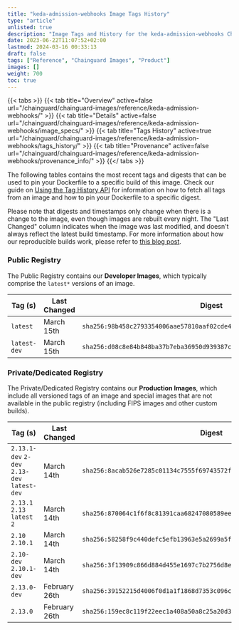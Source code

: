 ```yaml
---
title: "keda-admission-webhooks Image Tags History"
type: "article"
unlisted: true
description: "Image Tags and History for the keda-admission-webhooks Chainguard Image"
date: 2023-06-22T11:07:52+02:00
lastmod: 2024-03-16 00:33:13
draft: false
tags: ["Reference", "Chainguard Images", "Product"]
images: []
weight: 700
toc: true
---
```


{{< tabs >}}
{{< tab title="Overview" active=false url="/chainguard/chainguard-images/reference/keda-admission-webhooks/" >}}
{{< tab title="Details" active=false url="/chainguard/chainguard-images/reference/keda-admission-webhooks/image_specs/" >}}
{{< tab title="Tags History" active=true url="/chainguard/chainguard-images/reference/keda-admission-webhooks/tags_history/" >}}
{{< tab title="Provenance" active=false url="/chainguard/chainguard-images/reference/keda-admission-webhooks/provenance_info/" >}}
{{</ tabs >}}

The following tables contains the most recent tags and digests that can be used to pin your Dockerfile to a specific build of this image. Check our guide on [Using the Tag History API](/chainguard/chainguard-images/using-the-tag-history-api/) for information on how to fetch all tags from an image and how to pin your Dockerfile to a specific digest.

Please note that digests and timestamps only change when there is a change to the image, even though images are rebuilt every night. The "Last Changed" column indicates when the image was last modified, and doesn't always reflect the latest build timestamp. For more information about how our reproducible builds work, please refer to [this blog post](https://www.chainguard.dev/unchained/reproducing-chainguards-reproducible-image-builds).

### Public Registry
The Public Registry contains our **Developer Images**, which typically comprise the `latest*` versions of an image.

| Tag (s)       | Last Changed | Digest                                                                    |
|---------------|--------------|---------------------------------------------------------------------------|
|  `latest`     | March 15th   | `sha256:98b458c2793354006aae57810aaf02cde43625ab21b9a4ba64f3614bec16abd7` |
|  `latest-dev` | March 15th   | `sha256:d08c8e84b848ba37b7eba36950d939387cdc49f19ff43f6167949c3e25329963` |


### Private/Dedicated Registry
The Private/Dedicated Registry contains our **Production Images**, which include all versioned tags of an image and special images that are not available in the public registry (including FIPS images and other custom builds).

| Tag (s)                                       | Last Changed  | Digest                                                                    |
|-----------------------------------------------|---------------|---------------------------------------------------------------------------|
|  `2.13.1-dev` `2-dev` `2.13-dev` `latest-dev` | March 14th    | `sha256:8acab526e7285c01134c7555f69743572fea41dccde09f931d66da9081365bcb` |
|  `2.13.1` `2.13` `latest` `2`                 | March 14th    | `sha256:870064c1f6f8c81391caa68247080589ee8a49e85eca565dd10ae42e1089ca1c` |
|  `2.10` `2.10.1`                              | March 14th    | `sha256:58258f9c440defc5efb13963e5a2699a5f97e9db10e2a95990f9dee38ee831ea` |
|  `2.10-dev` `2.10.1-dev`                      | March 14th    | `sha256:3f13909c866d884d455e1697c7b2756d8ed993eaad9e2cbf56b049298d57a25a` |
|  `2.13.0-dev`                                 | February 26th | `sha256:39152215d4006f0d1a1f1868d7353c096c6a66508a912b8c28216c432901bff7` |
|  `2.13.0`                                     | February 26th | `sha256:159ec8c119f22eec1a408a50a8c25a20d3641afd179626444d65e64a980e9e94` |

